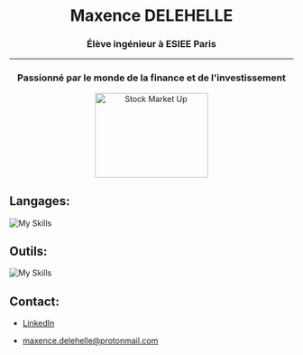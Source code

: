 <h1 align="center">Maxence DELEHELLE</h1>
<h3 align="center">Élève ingénieur à ESIEE Paris</h3>

<hr size="1">

<h3 align="center">Passionné par le monde de la finance et de l'investissement</h3>

<p align="center">
    <img src="https://media0.giphy.com/media/v1.Y2lkPTc5MGI3NjExZHN1ajUxN2JiYmc4N283ZXdjYXE5MGthZmFkNzAxdzUxYjM2Zmx6OSZlcD12MV9pbnRlcm5hbF9naWZfYnlfaWQmY3Q9Zw/YTGguyjqwgfmuFv0d5/giphy.gif" 
         alt="Stock Market Up" width="200" height="150"/>
</p>

## Langages:

![My Skills](https://skillicons.dev/icons?i=cpp,c,py,ocaml,mysql,matlab)

## Outils:

![My Skills](https://skillicons.dev/icons?i=vscode,kali,github,linux&perline=5)


 ## Contact:

 - <a href="https://www.linkedin.com/in/maxence-delehelle-66a205327">LinkedIn</a><br>

 - maxence.delehelle@protonmail.com
